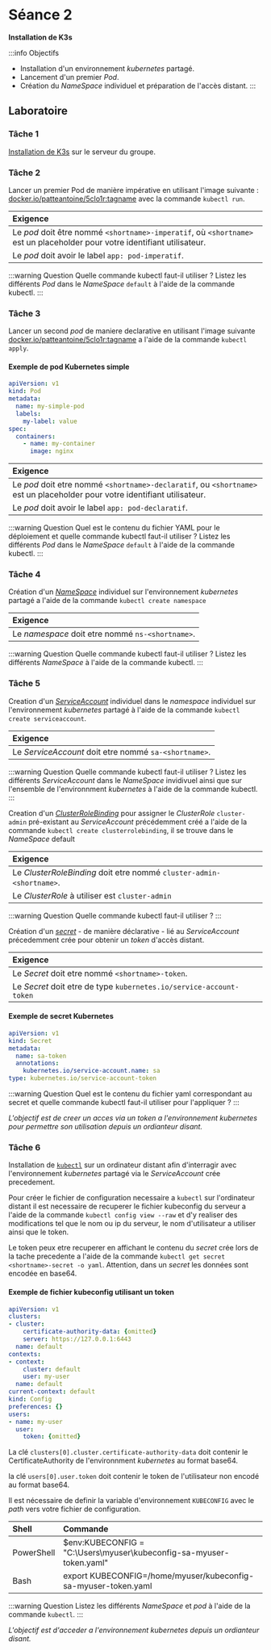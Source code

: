 # Séance 2

**Installation de K3s**

:::info Objectifs
- Installation d'un environnement _kubernetes_ partagé.
- Lancement d'un premier _Pod_.
- Création du _NameSpace_ individuel et préparation de l'accès distant.
:::

## Laboratoire

### Tâche 1

[Installation de K3s](https://docs.k3s.io/quick-start) sur le serveur du groupe.

### Tâche 2

Lancer un premier Pod de manière impérative en utilisant l'image suivante : [docker.io/patteantoine/5clo1r:tagname](docker.io/patteantoine/5clo1r:tagname) avec la commande `kubectl run`.

|**Exigence**
|:--|
|Le _pod_ doit être nommé `<shortname>-imperatif`, où `<shortname>` est un placeholder pour votre identifiant utilisateur.
|Le _pod_ doit avoir le label `app: pod-imperatif`.


:::warning Question
Quelle commande kubectl faut-il utiliser ?
Listez les différents _Pod_ dans le _NameSpace_ `default` à l'aide de la commande kubectl.
:::

### Tâche 3

Lancer un second _pod_ de maniere declarative en utilisant l'image suivante [docker.io/patteantoine/5clo1r:tagname](docker.io/patteantoine/5clo1r:tagname) a l'aide de la commande `kubectl apply`.

#### Exemple de pod Kubernetes simple

```yaml
apiVersion: v1
kind: Pod
metadata:
  name: my-simple-pod
  labels:
    my-label: value 
spec:
  containers:
    - name: my-container
      image: nginx
```

|**Exigence**
|:--|
|Le _pod_ doit etre nommé `<shortname>-declaratif`, ou `<shortname>` est un placeholder pour votre identifiant utilisateur.
|Le _pod_ doit avoir le label `app: pod-declaratif`.


:::warning Question
Quel est le contenu du fichier YAML pour le déploiement et quelle commande kubectl faut-il utiliser ?
Listez les différents _Pod_ dans le _NameSpace_ `default` à l'aide de la commande kubectl.
:::

### Tâche 4

Création d'un [_NameSpace_](https://kubernetes.io/fr/docs/concepts/overview/working-with-objects/namespaces/) individuel sur l'environnement _kubernetes_ partagé a l'aide de la commande `kubectl create namespace`

|**Exigence**
|:--|
|Le _namespace_ doit etre nommé `ns-<shortname>`.

:::warning Question
Quelle commande kubectl faut-il utiliser ?
Listez les différents _NameSpace_ à l'aide de la commande kubectl.
:::

### Tâche 5

Creation d'un [_ServiceAccount_](https://kubernetes.io/docs/concepts/security/service-accounts/) individuel dans le _namespace_ individuel sur l'environnement _kubernetes_ partagé à l'aide de la commande `kubectl create serviceaccount`.

|**Exigence**
|:--|
|Le _ServiceAccount_ doit etre nommé `sa-<shortname>`.

:::warning Question
Quelle commande kubectl faut-il utiliser ?
Listez les différents _ServiceAccount_ dans le _NameSpace_ invidivuel ainsi que sur l'ensemble de l'environnment _kubernetes_ à l'aide de la commande kubectl.
:::

Creation d'un [_ClusterRoleBinding_](https://kubernetes.io/docs/reference/access-authn-authz/rbac/#rolebinding-and-clusterrolebinding) pour assigner le _ClusterRole_ `cluster-admin` pré-existant au _ServiceAccount_ précédemment créé a l'aide de la commande `kubectl create clusterrolebinding`, il se trouve dans le _NameSpace_ default

|**Exigence**
|:--|
|Le _ClusterRoleBinding_ doit etre nommé `cluster-admin-<shortname>`.
|Le _ClusterRole_ à utiliser est `cluster-admin`

:::warning Question
Quelle commande kubectl faut-il utiliser ?
:::

Création d'un [_secret_](https://kubernetes.io/docs/concepts/configuration/secret/) - de manière déclarative - lié au _ServiceAccount_ précedemment crée pour obtenir un _token_ d'accès distant.

|**Exigence**
|:--|
|Le _Secret_ doit etre nommé `<shortname>-token`.
|Le _Secret_ doit etre de type `kubernetes.io/service-account-token`

#### Exemple de secret Kubernetes 

```yaml
apiVersion: v1
kind: Secret
metadata:
  name: sa-token
  annotations:
    kubernetes.io/service-account.name: sa
type: kubernetes.io/service-account-token
```

:::warning Question
Quel est le contenu du fichier yaml correspondant au secret et quelle commande kubectl faut-il utiliser pour l'appliquer ?
:::

_L'objectif est de creer un acces via un token a l'environnement kubernetes pour permettre son utilisation depuis un ordianteur disant._

### Tâche 6

Installation de [`kubectl`](https://kubernetes.io/docs/tasks/tools/) sur un ordinateur distant afin d'interragir avec l'environnement _kubernetes_ partagé via le _ServiceAccount_ crée precedement.

Pour créer le fichier de configuration necessaire a `kubectl` sur l'ordinateur distant il est necessaire de recuperer le fichier kubeconfig du serveur a l'aide de la commande `kubectl config view --raw` et d'y realiser des modifications tel que le nom ou ip du serveur, le nom d'utilisateur a utiliser ainsi que le token.

Le token peux etre recuperer en affichant le contenu du _secret_ crée lors de la tache precedente a l'aide de la commande `kubectl get secret <shortname>-secret -o yaml`. Attention, dans un _secret_ les données sont encodée en base64.

#### Exemple de fichier kubeconfig utilisant un token

```yaml
apiVersion: v1
clusters:
- cluster:
    certificate-authority-data: {omitted}
    server: https://127.0.0.1:6443
  name: default
contexts:
- context:
    cluster: default
    user: my-user
  name: default
current-context: default
kind: Config
preferences: {}
users:
- name: my-user
  user:
    token: {omitted}
```

La clé `clusters[0].cluster.certificate-authority-data` doit contenir le CertificateAuthority de l'environnment _kubernetes_ au format base64.

la clé `users[0].user.token` doit contenir le token de l'utilisateur non encodé au format base64.

 Il est nécessaire de definir la variable d'environnement `KUBECONFIG` avec le _path_ vers votre fichier de configuration.

|Shell|Commande|
|:--|:--|
|PowerShell|$env:KUBECONFIG = "C:\Users\myuser\kubeconfig-sa-myuser-token.yaml"|
|Bash|export KUBECONFIG=/home/myuser/kubeconfig-sa-myuser-token.yaml|

:::warning Question
Listez les différents _NameSpace_ et _pod_ à l'aide de la commande `kubectl`.
:::

_L'objectif est d'acceder a l'environnement kubernetes depuis un ordianteur disant._
